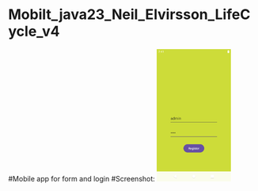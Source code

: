 # Mobilt_java23_Neil_Elvirsson_LifeCycle_v4

#Mobile app for form and login
#Screenshot: 
<img 
  src="Screenshot_20240905_164034.png" 
  alt="Alt text" 
  title="Optional title"
  style="display: inline-block; margin: 0 auto; max-width: 150px">

